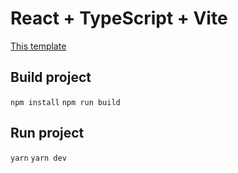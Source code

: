 # React + TypeScript + Vite
[This template](https://www.youtube.com/watch?v=dQw4w9WgXcQ)

## Build project

```npm install```
```npm run build```

## Run project
```yarn```
```yarn dev```